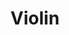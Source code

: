 ---
layout: media
title: "Violin"
excerpt:
categories: visual
excerpt:
ads: false
share: true
image:
  id: 22323581125
---